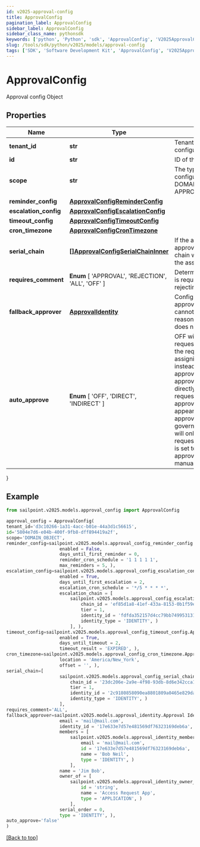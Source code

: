 ```yaml
---
id: v2025-approval-config
title: ApprovalConfig
pagination_label: ApprovalConfig
sidebar_label: ApprovalConfig
sidebar_class_name: pythonsdk
keywords: ['python', 'Python', 'sdk', 'ApprovalConfig', 'V2025ApprovalConfig'] 
slug: /tools/sdk/python/v2025/models/approval-config
tags: ['SDK', 'Software Development Kit', 'ApprovalConfig', 'V2025ApprovalConfig']
---
```


# ApprovalConfig

Approval config Object

## Properties

Name | Type | Description | Notes
------------ | ------------- | ------------- | -------------
**tenant_id** | **str** | Tenant ID of the approval configuration. | [optional] 
**id** | **str** | ID of the approval configuration. | [optional] 
**scope** | **str** | The type/scope of the configuration. Ie DOMAIN_OBJECT, APPROVAL_TYPE, TENANT | [optional] 
**reminder_config** | [**ApprovalConfigReminderConfig**](approval-config-reminder-config) |  | [optional] 
**escalation_config** | [**ApprovalConfigEscalationConfig**](approval-config-escalation-config) |  | [optional] 
**timeout_config** | [**ApprovalConfigTimeoutConfig**](approval-config-timeout-config) |  | [optional] 
**cron_timezone** | [**ApprovalConfigCronTimezone**](approval-config-cron-timezone) |  | [optional] 
**serial_chain** | [**[]ApprovalConfigSerialChainInner**](approval-config-serial-chain-inner) | If the approval request has an approvalCriteria of SERIAL this chain will be used to determine the assignment order. | [optional] 
**requires_comment** |  **Enum** [  'APPROVAL',    'REJECTION',    'ALL',    'OFF' ] | Determines whether a comment is required when approving or rejecting the approval request. | [optional] 
**fallback_approver** | [**ApprovalIdentity**](approval-identity) | Configuration for fallback approver. Used if the user cannot be found for whatever reason and escalation config does not exist. | [optional] 
**auto_approve** |  **Enum** [  'OFF',    'DIRECT',    'INDIRECT' ] | OFF will prevent the approval request from being assigned to the requester or requestee by assigning it to their manager instead. DIRECT will cause approval requests to be auto-approved when assigned directly and only to the requester. INDIRECT will auto-approve when the requester appears anywhere in the list of approvers, including in a governance group. This field will only be effective if requestedTarget.reauthRequired is set to false, otherwise the approval will have to be manually approved. | [optional] 
}

## Example

```python
from sailpoint.v2025.models.approval_config import ApprovalConfig

approval_config = ApprovalConfig(
tenant_id='d3c10266-1a31-4acc-b01e-44a3d1c56615',
id='5804e7d6-e04b-400f-9fb8-dff894419a2f',
scope='DOMAIN_OBJECT',
reminder_config=sailpoint.v2025.models.approval_config_reminder_config.ApprovalConfig_reminderConfig(
                    enabled = False, 
                    days_until_first_reminder = 0, 
                    reminder_cron_schedule = '1 1 1 1 1', 
                    max_reminders = 5, ),
escalation_config=sailpoint.v2025.models.approval_config_escalation_config.ApprovalConfig_escalationConfig(
                    enabled = True, 
                    days_until_first_escalation = 2, 
                    escalation_cron_schedule = '*/5 * * * *', 
                    escalation_chain = [
                        sailpoint.v2025.models.approval_config_escalation_config_escalation_chain_inner.ApprovalConfig_escalationConfig_escalationChain_inner(
                            chain_id = 'ef85d1a8-41ef-433a-8153-0b1f59e7b26a', 
                            tier = 1, 
                            identity_id = 'fdfda352157d4cc79bb749953131b457', 
                            identity_type = 'IDENTITY', )
                        ], ),
timeout_config=sailpoint.v2025.models.approval_config_timeout_config.ApprovalConfig_timeoutConfig(
                    enabled = True, 
                    days_until_timeout = 2, 
                    timeout_result = 'EXPIRED', ),
cron_timezone=sailpoint.v2025.models.approval_config_cron_timezone.ApprovalConfig_cronTimezone(
                    location = 'America/New_York', 
                    offset = '', ),
serial_chain=[
                    sailpoint.v2025.models.approval_config_serial_chain_inner.ApprovalConfig_serialChain_inner(
                        chain_id = '23dc206e-2a9e-4f98-93db-8d6e342cca18', 
                        tier = 1, 
                        identity_id = '2c9180858090ea8801809a0465e829da', 
                        identity_type = 'IDENTITY', )
                    ],
requires_comment='ALL',
fallback_approver=sailpoint.v2025.models.approval_identity.Approval Identity(
                    email = 'mail@mail.com', 
                    identity_id = '17e633e7d57e481569df76323169deb6a', 
                    members = [
                        sailpoint.v2025.models.approval_identity_members_inner.ApprovalIdentity_members_inner(
                            email = 'mail@mail.com', 
                            id = '17e633e7d57e481569df76323169deb6a', 
                            name = 'Bob Neil', 
                            type = 'IDENTITY', )
                        ], 
                    name = 'Jim Bob', 
                    owner_of = [
                        sailpoint.v2025.models.approval_identity_owner_of_inner.ApprovalIdentity_ownerOf_inner(
                            id = 'string', 
                            name = 'Access Request App', 
                            type = 'APPLICATION', )
                        ], 
                    serial_order = 0, 
                    type = 'IDENTITY', ),
auto_approve='false'
)

```
[[Back to top]](#) 

